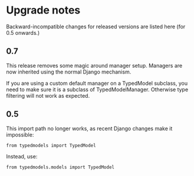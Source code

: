 # Upgrade notes

Backward-incompatible changes for released versions are listed here (for 0.5 onwards.)

## 0.7
This release removes some magic around manager setup. Managers are now inherited using the normal Django mechanism.

If you are using a custom default manager on a TypedModel subclass, you need to make sure it is a subclass
of TypedModelManager. Otherwise type filtering will not work as expected.

## 0.5

This import path no longer works, as recent Django changes make it impossible:

```
from typedmodels import TypedModel
```

Instead, use:

```
from typedmodels.models import TypedModel
```

